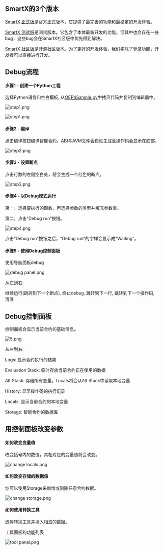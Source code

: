 

## SmartX的3个版本

[SmartX 正式版](https://smartx.ont.io)是官方正式版本，它提供了最完善的功能和最稳定的开发体验。

[SmartX 测试版](https://smartxbeta.ont.io)是测试版本，它包含了本体最新开发的功能。但其中也会存在一些bug，这些bug会在SmartX社区版中优先得到解决。

[SmartX 社区版](http://smartxdebug.ont.io)是开源社区版本。为了更好的开发体验，我们移除了登录功能，开发者可以直接进行开发。 


## Debug流程

#### 步骤1 - 创建一个Python工程
选择Python语言和空白模板, 从[OEP4Sample.py](https://github.com/tonyclarking/python-template/blob/master/OEP4Sample/OEP4Sample.py])中拷贝代码并复制到编辑器中。 

![step1.png](https://upload-images.jianshu.io/upload_images/150344-cc24c675bc9a3267.png?imageMogr2/auto-orient/strip%7CimageView2/2/w/1240)

![step1.png](https://upload-images.jianshu.io/upload_images/150344-cdb9c5585a074881.png?imageMogr2/auto-orient/strip%7CimageView2/2/w/1240)

#### 步骤2 - 编译

点击编译按钮编译智能合约。ABI与AVM文件会自动生成且操作码会显示在底部。

![step2.png](https://upload-images.jianshu.io/upload_images/150344-807d1c9add5be98f.png?imageMogr2/auto-orient/strip%7CimageView2/2/w/1240)

#### 步骤3 - 设置断点

点击行数的左侧空白处，将会生成一个红色的断点。

![step3.png](https://upload-images.jianshu.io/upload_images/150344-82b13a0a1c8372db.png?imageMogr2/auto-orient/strip%7CimageView2/2/w/1240)

#### 步骤4 - 以Debug模式运行

第一，选择要执行的函数，再选择参数的类型并填充参数值。

第二，点击“Debug run”按钮。

![step4.png](https://upload-images.jianshu.io/upload_images/150344-f890c3707e48fea4.png?imageMogr2/auto-orient/strip%7CimageView2/2/w/1240)

点击“Debug run”按钮之后，“Debug run”的字样会显示成“Waiting”。

#### 步骤5 - 使用Debug控制面板

使用导航面板debug

![debug panel.png](https://upload-images.jianshu.io/upload_images/150344-6b73326a3e5388e4.png?imageMogr2/auto-orient/strip%7CimageView2/2/w/1240)

从左到右: 

继续运行(跳转到下一个断点), 终止debug, 跳转到下一行, 跳转到下一个操作码, 清屏

## Debug控制面板

控制面板会显示当前合约的基础信息。

![5.png](https://upload-images.jianshu.io/upload_images/150344-34922a573030a17a.png?imageMogr2/auto-orient/strip%7CimageView2/2/w/1240)

从左到右:

Logs: 显示合约执行的结果

Evaluation Stack: 临时存放当前合约正在使用的数据

Alt Stack: 存储所有变量。Locals将会从Alt Stack中读取本地变量

History: 显示操作码的执行记录

Locals: 显示当前合约的本地变量

Storage:  智能合约的数据库


## 用控制面板改变参数

#### 如何改变变量值

改变括号内的数值，其相对应的变量值将会改变。

![change locals.png](https://upload-images.jianshu.io/upload_images/150344-8c122e82a7d02d7d.png?imageMogr2/auto-orient/strip%7CimageView2/2/w/1240)

#### 如何改变存储的数据值

你可以使用Storage来新增或删除任意合约数据。

![change storage.png](https://upload-images.jianshu.io/upload_images/150344-52aa4be649311046.png?imageMogr2/auto-orient/strip%7CimageView2/2/w/1240)


#### 如何使用转换工具

选择转换工具并填入相应的数据。

工具面板的功能列表

![tool panel.png](https://upload-images.jianshu.io/upload_images/150344-46e5da4eb0a4a8c1.png?imageMogr2/auto-orient/strip%7CimageView2/2/w/1240)

```
